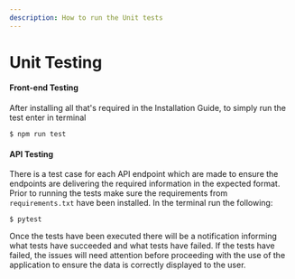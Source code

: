 ```yaml
---
description: How to run the Unit tests
---
```


# Unit Testing

#### Front-end Testing

After installing all that's required in the Installation Guide, to simply run the test enter in terminal

`$ npm run test`

#### API Testing&#x20;

There is a test case for each API endpoint which are made to ensure the endpoints are delivering the required information in the expected format. Prior to running the tests make sure the requirements from `requirements.txt` have been installed. In the terminal run the following:

`$ pytest`

Once the tests have been executed there will be a notification informing what tests have succeeded and what tests have failed. If the tests have failed, the issues will need attention before proceeding with the use of the application to ensure the data is correctly displayed to the user.&#x20;
